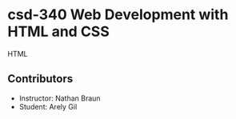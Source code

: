 # csd-340 Web Development with HTML and CSS
HTML

## Contributors

- Instructor: Nathan Braun
- Student: Arely Gil
